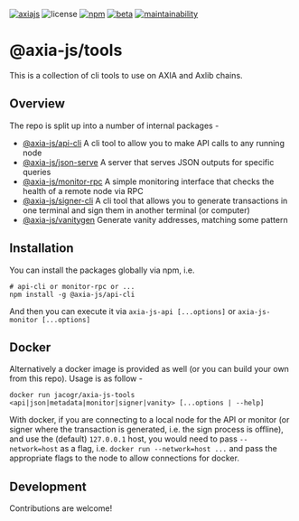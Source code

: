 [![axiajs](https://img.shields.io/badge/axia-js-orange?style=flat-square)](https://axia.js.org)
![license](https://img.shields.io/badge/License-Apache%202.0-blue?logo=apache&style=flat-square)
[![npm](https://img.shields.io/npm/v/@axia-js/api-cli?logo=npm&style=flat-square)](https://www.npmjs.com/package/@axia-js/api-cli)
[![beta](https://img.shields.io/npm/v/@axia-js/api-cli/beta?label=beta&logo=npm&style=flat-square)](https://www.npmjs.com/package/@axia-js/api-cli)
[![maintainability](https://img.shields.io/codeclimate/maintainability-percentage/axia-js/tools?logo=code-climate&style=flat-square)](https://codeclimate.com/github/axia-js/tools/maintainability)

# @axia-js/tools

This is a collection of cli tools to use on AXIA and Axlib chains.

## Overview

The repo is split up into a number of internal packages -

- [@axia-js/api-cli](packages/api-cli/) A cli tool to allow you to make API calls to any running node
- [@axia-js/json-serve](packages/json-serve/) A server that serves JSON outputs for specific queries
- [@axia-js/monitor-rpc](packages/monitor-rpc/) A simple monitoring interface that checks the health of a remote node via RPC
- [@axia-js/signer-cli](packages/signer-cli/) A cli tool that allows you to generate transactions in one terminal and sign them in another terminal (or computer)
- [@axia-js/vanitygen](packages/vanitygen/) Generate vanity addresses, matching some pattern

## Installation

You can install the packages globally via npm, i.e.

```
# api-cli or monitor-rpc or ...
npm install -g @axia-js/api-cli
```

And then you can execute it via `axia-js-api [...options]` or `axia-js-monitor [...options]`

## Docker

Alternatively a docker image is provided as well (or you can build your own from this repo). Usage is as follow -

```
docker run jacogr/axia-js-tools <api|json|metadata|monitor|signer|vanity> [...options | --help]
```

With docker, if you are connecting to a local node for the API or monitor (or signer where the transaction is generated, i.e. the sign process is offline), and use the (default) `127.0.0.1` host, you would need to pass `--network=host` as a flag, i.e. `docker run --network=host ...` and pass the appropriate flags to the node to allow connections for docker.

## Development

Contributions are welcome!
